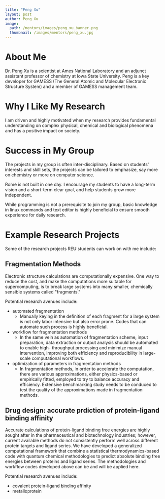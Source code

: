 ```yaml
---
title: "Peng Xu"
layout: post
author: Peng Xu
image:
  path: /mentors/images/peng_xu_banner.png
  thumbnail: /images/mentors/peng_xu.jpg
---
```


# About Me

Dr. Peng Xu is a scientist at Ames National Laboratory and an adjunct assistant
professor of chemistry at Iowa State University. Peng is a key developer for
GAMESS (The General Atomic and Molecular Electronic Structure System) and a
member of GAMESS management team.

# Why I Like My Research

I am driven and highly motivated when my research provides fundamental
understanding on complex physical, chemical and biological phenomena and has a
positive impact on society.

# Success in My Group

The projects in my group is often inter-disciplinary.
Based on students' interests and skill sets, the projects can be tailored to
emphasize, say more on chemistry or more on computer science.

Rome is not built in one day. I encourage my students to have a long-term vision
and a short-term clear goal, and help students grow more independent.

While programming is not a prerequisite to join my group, basic knowledge in
linux commands and text editor is highly beneficial to ensure smooth experience
for daily research.

# Example Research Projects

Some of the research projects REU students can work on with me include:

## Fragmentation Methods

Electronic structure calculations are computationally expensive. One way to
reduce the cost, and make the computations more suitable for supercomputing, is
to break large systems into many smaller, chemically sensible systems called
"fragments."

Potential research avenues include:

- automated fragmentation
  - Manually keying in the definition of each fragment for a large system is not
    only labor intensive but also error prone. Codes that can automate such
    process is highly beneficial.
- workflow for fragmentation methods
  - In the same vein as automation of fragmentation scheme, input preparation,
    data extraction or output analysis should be automated to enable high-
    throughput processing and minimize manual intervention, improving both
    efficiency and reproducibility in large-scale computational workflows.
- optimization of parameters in fragmentation methods
  - In fragmentation methods, in order to accelerate the computation, there are
    various approximations, either physics-based or empirically fitted, employed
    to try to balance accuracy and efficiency.
    Extensive benchmarking study needs to be conduced to test the quality of the
    approximations made in fragmentation methods.

## Drug design: accurate prdiction of protein-ligand binding affinity

Accurate calculations of protein-ligand binding free energies are highly sought
after in the pharmaceutical and biotechnology industries; however, current
available methods do not consistently perform well across different protein
targets and ligand series. We have developed a generalized computational
framework that combine a statistical thermodynamics-based code with quantum
chemical methodologies to predict absolute binding free energies between
proteins and ligand series. The methodologies and workflow codes developed above
can be and will be applied here.

Potential research avenues include:

- covalent protein-ligand binding affinity
- metalloprotein
